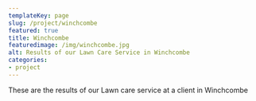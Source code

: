 ```yaml
---
templateKey: page
slug: /project/winchcombe
featured: true
title: Winchcombe
featuredimage: /img/winchcombe.jpg
alt: Results of our Lawn Care Service in Winchcombe
categories:
- project
---
```

These are the results of our Lawn care service at a client in Winchcombe


